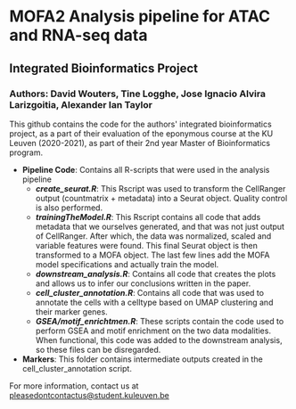 # MOFA2 Analysis pipeline for ATAC and RNA-seq data
## Integrated Bioinformatics Project
### Authors: David Wouters, Tine Logghe, Jose Ignacio Alvira Larizgoitia, Alexander Ian Taylor

This github contains the code for the authors' integrated bioinformatics project, as a part of their evaluation of the eponymous course at the KU Leuven (2020-2021), as part of their 2nd year Master of Bioinformatics program. 

- **Pipeline Code**: Contains all R-scripts that were used in the analysis pipeline
  - ***create_seurat.R***: This Rscript was used to transform the CellRanger output (countmatrix + metadata) into a Seurat object. Quality control is also performed.
  - ***trainingTheModel.R***: This Rscript contains all code that adds metadata that we ourselves generated, and that was not just output of CellRanger. 
After which, the data was normalized, scaled and variable features were found. This final Seurat object is then transformed to a MOFA object. The last few lines add the MOFA model specifications and actually train the model.
  - ***downstream_analysis.R***: Contains all code that creates the plots and allows us to infer our conclusions written in the paper.
  - ***cell_cluster_annotation.R***: Contains all code that was used to annotate the cells with a celltype based on UMAP clustering and their marker genes.
  - ***GSEA/motif_enrichtmen.R***: These scripts contain the code used to perform GSEA and motif enrichment on the two data modalities. When functional, this code was added to the downstream analysis, so these files can be disregarded.
 - **Markers**: This folder contains intermediate outputs created in the cell_cluster_annotation script.
 
 
 For more information, contact us at pleasedontcontactus@student.kuleuven.be
